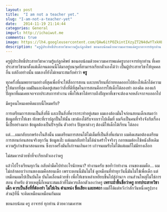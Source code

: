```yaml
---
layout: post
title:  "I am not a teacher yet."
slug: "I-am-not-a-teacher-yet"
date:   2014-11-19 21:14:44
categories: General
imgurl: http://ichaiwut.me
comments: true
image: https://lh4.googleusercontent.com/QAw6itPOZkintIXzyZT2N4dwYTxkHLdsOyZJd4xKZR6qhdXUKdkSmA4X7Mu7H2Y3FNAXNQ=w1202-h637
description: "ครูผู้ประสิทธิ์ประสาทวิชาความรู้แก่ลูกศิษย์ ขอนอบน้อมด้วยความเคารพแด่ครูบาอาจารย์ทุกท่าน ที่เคยประสาทวิชามาตั้งแต่เด็กจนตอนนี้ได้มาอยู่บนจุดที่สามารถเรียกตัวเองได้ว่า เป็นผู้ประสาทวิชาให้บุคคลอื่น แต่ถึงอย่างนั้น ผมเองก็ยังไม่เหมาะสมกับคำว่าครู"
---
```

ครูผู้ประสิทธิ์ประสาทวิชาความรู้แก่ลูกศิษย์ ขอนอบน้อมด้วยความเคารพแด่ครูบาอาจารย์ทุกท่าน ที่เคยประสาทวิชามาตั้งแต่เด็กจนตอนนี้ได้มาอยู่บนจุดที่สามารถเรียกตัวเองได้ว่า เป็นผู้ประสาทวิชาให้บุคคลอื่น แต่ถึงอย่างนั้น ผมเองก็ยังไม่เหมาะสมกับคำว่า **ครู**

ทุกครั้งที่ผมพยายามอย่างที่สุดเพื่อที่จะให้สื่อการสอน และบทเรียนที่ถ่ายทอดออกไปต้องให้เด็กได้ความรู้ให้มากที่สุด ผมฝันและคิดอยู่เสมอว่าสิ่งที่ดีที่สุดในการสอนคือการให้เด็กได้ลองทำ ลองคิด ลองแก้ปัญหาที่ผมเคยเจอจากประสบการทำงาน เพื่อให้เขาได้ทราบถึงปัญหาที่เขาจะต้องเจอหลังจากจบออกไป

มีครูคนไหนเคยคิดแบบนี้ไหมครับ?

การเตรียมการสอนเป็นสิ่งที่ดี และเป็นสิ่งที่ควรกระทำอยู่เสมอ ผมเองต้องมั่นใจก่อนสอนเด็กเสมอว่าข้อมูลที่เราให้เขา ทักษะที่เราปลูกปั้นให้นั้น เขาต้องได้รับจากเราไปเต็มที่ ผมจึงเป็นคนที่จริงจังกับเรื่องนี้เป็ยอย่างมาก ข้อมูลต้องเป็นปัจจุบัน ตัวอย่าง ปัญหาต่างๆ ต้องมีให้เด็กได้เรียน ได้ลอง

แต่....ผมกลับบกพร่องในส่ิงนั้น ผมเตรียมการสอนได้ไม่เต็มที่เป็นสิ่งที่แย่มาก ผมคิดเสมอต้องเตรียมการสอนก่อนสอนจริงทุกวัน ข้อมูลเป๊ะ แต่ผมกลับทำไม่ได้น่าเศร้าใจจริงๆ กลายผมต้องใช้หนังสือเดิม ความรู้เก่าเข้ามาสอนแทน ซึ่งบางครั้งมันก็เก่าจนเกินควร เก่าจนผมรับไม่ได้แต่ผมก็ไม่มีทางเลือก

ไม่สมควรด้วยซ้ำที่จะเรียกตัวเองว่าครู

แล้วไปโรงเรียนทุกวัน กลับค่ำมืดไปทำอะไรนักหนา? ทำงานครับ ขอย้ำว่าทำงาน งานของผมคือ... ผมไม่กล้าตอบว่างานของผมคือสอนเด็ก เพราะตอนนี้มันไม่ใช่ ดูเหมือนที่ทำทุกวันนี้มันไม่ใช่เพื่อเด็ก แต่เหมือนผมไปเป็นบันได บันไดเลื่อนด้วยซ้ำ เพื่อให้เขาเหล่าเหยียบขึ้นไปสู่อำนาจ งานส่วนใหญ่ไม่ใช่การสอน ย้ำครับ ด้วยเหตุนี้ก็เหมาะสมแล้วที่ไม่ควรเลือกตัวเองว่าครู **เพราะถ้าขึ้นชื่อว่าครู การประสาทวิชาเด็ก ควรเป็นสิ่งที่ที่ต้องทำ ไม่ใช่เงิน ตำแหน่ง ชื่อเสียง และยศถา** ผมก็ได้แต่หวังว่าสักวันหนึ่งครู(บางส่วน)ที่นี่ จะคิดเหมือนเหมือนกันผม

ขอนอบน้อม ครู อาจารย์ ทุกท่าน ด้วยความเคารพ